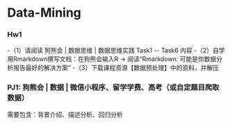 # Data-Mining
### Hw1 
-（1）请阅读 狗熊会 | 数据思维 | 数据思维实践 Task1 -- Task6 内容
-（2）自学用Rmarkdown撰写文档：在狗熊会输入R -> 阅读“Rmarkdown: 可能是你数据分析报告最好的解决方案”
-（3）下载课程资源【数据预处理】中的资料，并解压
### PJ1: 狗熊会 | 数据 | 微信小程序、留学学费、高考（或自定题目爬取数据）

需要包含：背景介绍、描述分析、回归分析
